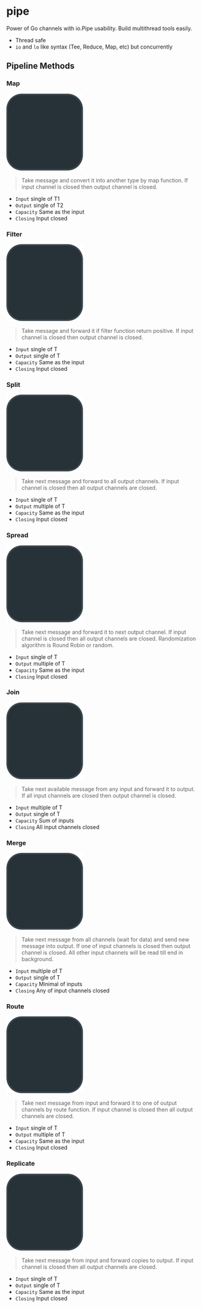 # pipe

Power of Go channels with io.Pipe usability.
Build multithread tools easily.

- Thread safe
- `io` and `lo` like syntax (Tee, Reduce, Map, etc) but concurrently

## Pipeline Methods

### Map

![Map](assets/methods/map.svg)

> Take message and convert it into another type by map function.
> If input channel is closed then output channel is closed.

- `Input` single of T1
- `Output` single of T2
- `Capacity` Same as the input
- `Closing` Input closed

### Filter

![Filter](assets/methods/filter.svg)

> Take message and forward it if filter function return positive.
> If input channel is closed then output channel is closed.

- `Input` single of T
- `Output` single of T
- `Capacity` Same as the input
- `Closing` Input closed

### Split

![Split](assets/methods/split.svg)

> Take next message and forward to all output channels.
> If input channel is closed then all output channels are closed.

- `Input` single of T
- `Output` multiple of T
- `Capacity` Same as the input
- `Closing` Input closed

### Spread

![Spread](assets/methods/spread.svg)

> Take next message and forward it to next output channel.
> If input channel is closed then all output channels are closed.
> Randomization algorithm is Round Robin or random.

- `Input` single of T
- `Output` multiple of T
- `Capacity` Same as the input
- `Closing` Input closed

### Join

![Join](assets/methods/join.svg)

> Take next available message from any input and forward it to output.
> If all input channels are closed then output channel is closed.

- `Input` multiple of T
- `Output` single of T
- `Capacity` Sum of inputs
- `Closing` All input channels closed

### Merge

![Merge](assets/methods/merge.svg)

> Take next message from all channels (wait for data) and send new message into output.
> If one of input channels is closed then output channel is closed.
> All other input channels will be read till end in background.

- `Input` multiple of T
- `Output` single of T
- `Capacity` Minimal of inputs
- `Closing` Any of input channels closed

### Route

![Route](assets/methods/route.svg)

> Take next message from input and forward it to one of output channels by route function.
> If input channel is closed then all output channels are closed.

- `Input` single of T
- `Output` multiple of T
- `Capacity` Same as the input
- `Closing` Input closed

### Replicate

![Replicate](assets/methods/replicate.svg)

> Take next message from input and forward copies to output.
> If input channel is closed then all output channels are closed.

- `Input` single of T
- `Output` single of T
- `Capacity` Same as the input
- `Closing` Input closed
